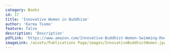 ```yaml
---
category: Books
id: 17
title: 'Innovative Women in Buddhism'
author: 'Karma Tsomo'
feature: false
description: 'Description'
pdfLink: 'https://www.amazon.com/Innovative-Buddhist-Women-Swimming-Routledge/dp/0700712534'
imageLink: /assets/Publications Page/images/InnovativeBuddhistWomen.jpg
---
```

